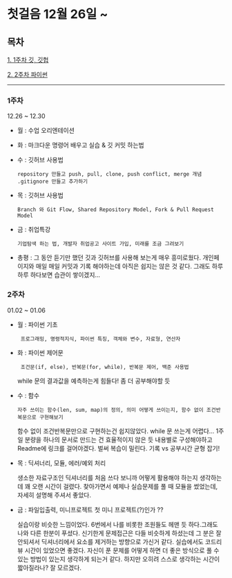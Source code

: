 # 첫걸음 12월 26일 ~ 
## 목차
  [1. 1주차 깃, 깃헙](#1주차)

  [2. 2주차 파이썬](#2주차)

---

### 1주차
  12.26 ~ 12.30
  * 월 : 수업 오리엔테이션
  * 화 : 마크다운 명령어 배우고 실습 & 깃 커밋 하는법
  * 수 : 깃허브 사용법
  
        repository 만들고 push, pull, clone, push conflict, merge 개념 .gitignore 만들고 추가하기

  * 목 : 깃허브 사용법
       
        Branch 와 Git Flow, Shared Repository Model, Fork & Pull Request Model
  * 금 : 취업특강

        기업탐색 하는 법, 개발자 취업공고 사이트 가입, 미래를 조금 그려보기

  * 총평 : 그 동안 듣기만 했던 깃과 깃허브를 사용해 보는게 매우 흥미로웠다. 개인페이지와 매일 매일 커밋과 기록 해야하는데 아직은 쉽지는 않은 것 같다. 그래도 하루 하루 하다보면 습관이 쌓이겠지...

### 2주차
  01.02 ~ 01.06
  * 월 : 파이썬 기초
        
         프로그래밍, 명령적지식, 파이썬 특징, 객체와 변수, 자료형, 연산자

  * 화 : 파이썬 제어문
        
         조건문(if, else), 반복문(for, while), 반복문 제어, 백준 사용법
    while 문의 결과값을 예측하는게 힘들다! 좀 더 공부해야할 듯

  * 수 : 함수
  
        자주 쓰이는 함수(len, sum, map)의 정의, 의미 어떻게 쓰이는지, 함수 없이 조건반복문으로 구현해보기
    함수 없이 조건반복문만으로 구현하는건 쉽지않았다. while 문 쓰는게 어렵다... 1주일 분량을 하나의 문서로 만드는 건 효율적이지 않은 듯 내용별로 구성해야하고 Readme에 링크를 걸어야겠다. 벌써 복습이 밀린다. 기록 vs 공부시간 균형 잡기!
  
  * 목 : 딕셔너리, 모듈, 에러/예외 처리
         
    생소한 자료구조인 딕셔너리를 처음 쓰다 보니까 어떻게 활용해야 하는지 생각하는데 꽤 오랜 시간이 걸렸다. 찾아가면서 예제나 실습문제를 풀 때 모듈을 썼었는데, 자세히 설명해 주셔서 좋았다.
       
  * 금 : 파일입출력, 미니프로젝트
    첫 미니 프로젝트(?)인가 ??

     실습이랑 비슷한 느낌이었다. 6번에서 나를 비롯한 조원들도 헤맨 듯 하다.그래도 나와 다른 한분이 푸셨다. 신기한게 문제접근은 다들 비슷하게 하셨는데
     그 분은 잘 안되셔서 딕셔너리에서 요소를 제거하는 방향으로 가신거 같다. 실습에서도 코드리뷰 시간이 있었으면 좋겠다.
     자신이 푼 문제를 어떻게 하면 더 좋은 방식으로 풀 수 있는 방법이 있는지 생각하게 되는거 같다. 하지만 오히려 스스로 생각하는 시간이 짧아질라나? 잘 모르겠다.